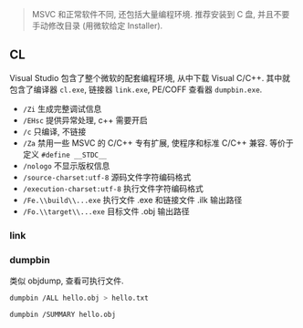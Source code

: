 > MSVC 和正常软件不同, 还包括大量编程环境. 推荐安装到 C 盘, 并且不要手动修改目录 (用微软给定 Installer).

## CL

Visual Studio 包含了整个微软的配套编程环境, 从中下载 Visual C/C++. 其中就包含了编译器 `cl.exe`, 链接器 `link.exe`, PE/COFF 查看器 `dumpbin.exe`.


- `/Zi`           生成完整调试信息
- `/EHsc`          提供异常处理, c++ 需要开启
- `/c` 只编译, 不链接
- `/Za` 禁用一些 MSVC 的 C/C++ 专有扩展, 使程序和标准 C/C++ 兼容. 等价于定义 `#define __STDC__`
- `/nologo`        不显示版权信息
- `/source-charset:utf-8`     源码文件字符编码格式
- `/execution-charset:utf-8`   执行文件字符编码格式
- `/Fe.\\build\\...exe`        执行文件 .exe 和链接文件 .ilk 输出路径
- `/Fo.\\target\\...exe`       目标文件 .obj 输出路径                

### link

### dumpbin

类似 objdump, 查看可执行文件.

```sh
dumpbin /ALL hello.obj > hello.txt

dumpbin /SUMMARY hello.obj
```

